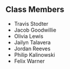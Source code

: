 ## Class Members

- Travis Stodter
- Jacob Goodwillie
- Olivia Lewis
- Jailyn Talavera
- Jordan Reeves
- Philip Kalinowski
- Felix Warner